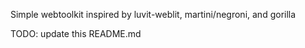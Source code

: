 Simple webtoolkit inspired by luvit-weblit, martini/negroni, and gorilla

TODO: update this README.md
